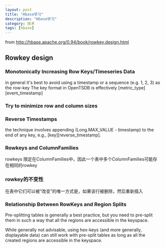 ```yaml
---
layout: post
title: "Hbase学习"
description: "Hbase学习"
category: 技术
tags: [hbase]
---
```


from <http://hbase.apache.org/0.94/book/rowkey.design.html>

## Rowkey design

### Monotonically Increasing Row Keys/Timeseries Data

<div class="alert alert-warning">
in general it's best to avoid using a timestamp or a sequence (e.g. 1, 2, 3) as the row-key
The key format in OpenTSDB is effectively [metric_type][event_timestamp]
</div>

### Try to minimize row and column sizes

### Reverse Timestamps

<div class="alert alert-warning">
the technique involves appending (Long.MAX_VALUE - timestamp) to the end of any key, 
e.g., [key][reverse_timestamp].
</div>

### Rowkeys and ColumnFamilies

<div class="alert alert-warning">
rowkeys 限定在ColumnFamilies中，因此一个表中多个ColumnFamilies可能存在相同的rowkey
</div>

### rowkey的不变性

<div class="alert alert-warning">
在表中它们可以被“改变”的唯一方式是，如果该行被删除，然后重新插入
</div>

### Relationship Between RowKeys and Region Splits

<div class="alert alert-warning">
Pre-splitting tables is generally a best practice, but you need to pre-split them in such a way that all the regions are accessible in the keyspace.
</div>

While generally not advisable, using hex-keys (and more generally, displayable data) can still work with pre-split tables as long as all the created regions are accessible in the keyspace.